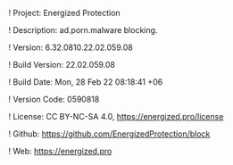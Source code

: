 ! Project: Energized Protection

! Description: ad.porn.malware blocking.

! Version: 6.32.0810.22.02.059.08

! Build Version: 22.02.059.08

! Build Date: Mon, 28 Feb 22 08:18:41 +06

! Version Code: 0590818

! License: CC BY-NC-SA 4.0, https://energized.pro/license

! Github: https://github.com/EnergizedProtection/block

! Web: https://energized.pro
